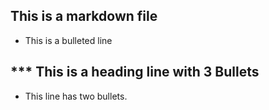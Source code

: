 ## This is a markdown file
* This is a bulleted line
## *** This is a heading line with 3 Bullets

* This line has two bullets.

